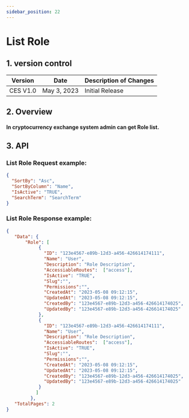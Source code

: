 ```yaml
---
sidebar_position: 22
---
```


# List Role

## 1. version control

| Version  | Date        | Description of Changes |
| -------- | ----------- | ---------------------- |
| CES V1.0 | May 3, 2023 | Initial Release        |

## 2. Overview

#### In cryptocurrency exchange system admin can get Role list.


## 3. API

### List Role Request example:

```json
{
  "SortBy": "Asc",
  "SortByColumn": "Name",
  "IsActive": "TRUE",
  "SearchTerm": "SearchTerm"
}
```

### List Role Response example:

```json
{
   "Data": {
       "Role": [
            {
              "ID": "123e4567-e89b-12d3-a456-426614174111", 
              "Name": "User",
              "Description": "Role Description",
              "AccessiableRoutes":  ["access"],
              "IsActive": "TRUE",
              "Slug":"",
              "Permissions":"",  
              "CreatedAt": "2023-05-08 09:12:15",
              "UpdatedAt": "2023-05-08 09:12:15",
              "CreatedBy": "123e4567-e89b-12d3-a456-426614174025",
              "UpdatedBy": "123e4567-e89b-12d3-a456-426614174025"
            }, 
            {
              "ID": "123e4567-e89b-12d3-a456-426614174111", 
              "Name": "User",
              "Description": "Role Description",
              "AccessiableRoutes":  ["access"],
              "IsActive": "TRUE",
              "Slug":"",
              "Permissions":"",  
              "CreatedAt": "2023-05-08 09:12:15",
              "UpdatedAt": "2023-05-08 09:12:15",
              "CreatedBy": "123e4567-e89b-12d3-a456-426614174025",
              "UpdatedBy": "123e4567-e89b-12d3-a456-426614174025"
            }
           ]
         },
   "TotalPages": 2
}
```
